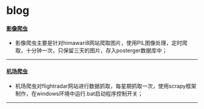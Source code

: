 # blog
#### [影像爬虫](https://github.com/kidword/blog/tree/master/%E5%BD%B1%E5%83%8F%E7%88%AC%E5%8F%96)

- 影像爬虫主要是针对himawari8网站爬取图片，使用PIL图像处理，定时爬取，十分钟一次，只保留三天的图片，存入posterger数据库中；  

---------
#### [机场爬虫](https://github.com/kidword/blog/tree/master/flight%E7%88%AC%E8%99%AB)  

- 机场爬虫对flightradar网站进行数据抓取，每星期抓取一次，使用scrapy框架制作，在windows环境中运行.bat启动程序控制开关；  

---------

